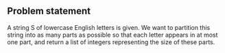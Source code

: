 ## Problem statement
A string S of lowercase English letters is given. We want to partition this string into as many parts as possible so that each letter appears in at most one part, and return a list of integers representing the size of these parts.
